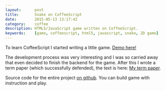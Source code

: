 ```yaml
---
layout:      post
title:       Snake on CoffeeScript
date:        2015-05-13 13:17:42
category:    coffee
description: HTML5/JavaScript game written on CoffeeScript.
keywords:    [game, coffeescript, html5, javascript, snake, 2D game]
---
```


To learn CoffeeScript I started writing a little game. [Demo here!][demo]

The development process was very interesting and I was so carried away that even decided to finish the backend for the game. After this I wrote a term paper (which successfully defended), the text is here: [My term paper][term-paper].

Source code for the entire project [on github][snake-github]. You can build game with instruction and play.

[demo]:         https://snake-on-coffee.herokuapp.com/
[snake-github]: https://github.com/rapkin/snake/
[term-paper]:   /coffee/my-term-paper/
